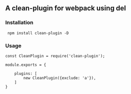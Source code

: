 ## A clean-plugin for webpack using del

### Installation
```
 npm install clean-plugin -D
```

### Usage
```
const CleanPlugin = require('clean-plugin');

module.exports = {
 
	plugins: [
		new CleanPlugin({exclude: 'a'}),
	]
}
```